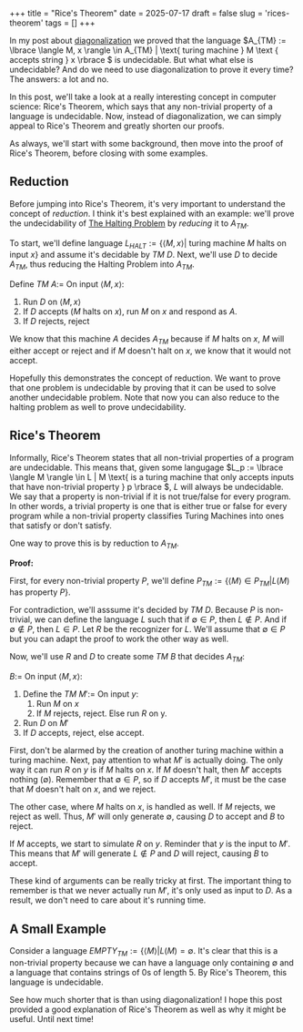 +++
title = "Rice's Theorem"
date = 2025-07-17
draft = false
slug = 'rices-theorem'
tags = []
+++

In my post about [diagonalization](/blog/proof-by-diagonalization) we proved that the language $A_{TM} := \lbrace \langle M, x \rangle \in A_{TM} | \text{ turing machine } M \text { accepts string } x \rbrace $ is undecidable. But what what else is undecidable? And do we need to use diagonalization to prove it every time? The answers: a lot and no. 

In this post, we'll take a look at a really interesting concept in computer science: Rice's Theorem, which says that any non-trivial property of a language is undecidable. Now, instead of diagonalization, we can simply appeal to Rice's Theorem and greatly shorten our proofs.

As always, we'll start with some background, then move into the proof of Rice's Theorem, before closing with some examples.

## Reduction

Before jumping into Rice's Theorem, it's very important to understand the concept of *reduction*. I think it's best explained with an example: we'll prove the undecidability of [The Halting Problem](https://en.wikipedia.org/wiki/Halting_problem) by *reducing* it to $A_{TM}$. 

To start, we'll define language $L_{HALT} := \lbrace \langle M, x \rangle | \text{ turing machine } M \text { halts on input } x \rbrace$ and assume it's decidable by $TM$ $D$. Next, we'll use $D$ to decide $A_{TM}$, thus reducing the Halting Problem into $A_{TM}$.

Define $TM$ $A :=$ On input $\langle M, x \rangle$:
1. Run $D$ on $\langle M, x \rangle$
2. If $D$ accepts ($M$ halts on $x$), run $M$ on $x$ and respond as $A$.
3. If $D$ rejects, reject

We know that this machine $A$ decides $A_{TM}$ because if $M$ halts on $x$, $M$ will either accept or reject and if $M$ doesn't halt on $x$, we know that it would not accept. 

Hopefully this demonstrates the concept of reduction. We want to prove that one problem is undecidable by proving that it can be used to solve another undecidable problem. Note that now you can also reduce to the halting problem as well to prove undecidability.

## Rice's Theorem

Informally, Rice's Theorem states that all non-trivial properties of a program are undecidable. This means that, given some langugage $L_p := \lbrace \langle M \rangle \in L | M \text{ is a turing machine that only accepts inputs that have non-trivial property } p \rbrace $, $L$ will always be undecidable. We say that a property is non-trivial if it is not true/false for every program. In other words, a trivial property is one that is either true or false for every program while a non-trivial property classifies Turing Machines into ones that satisfy or don't satisfy. 

One way to prove this is by reduction to $A_{TM}$. 

**Proof:**

First, for every non-trivial property $P$, we'll define $P_{TM} := \lbrace \langle M \rangle \in P_{TM} | L(M) \text{ has property } P \rbrace$.

For contradiction, we'll asssume it's decided by $TM$ $D$. Because $P$ is non-trivial, we can define the language $L$ such that if $\emptyset \in P$, then $L \not\in P$. And if $\emptyset \not\in P$, then $L \in P$. Let $R$ be the recognizer for $L$. We'll assume that $\emptyset \in P$ but you can adapt the proof to work the other way as well.

Now, we'll use $R$ and $D$ to create some $TM$ $B$ that decides $A_{TM}$:

$B :=$ On input $\langle M, x \rangle$:
1. Define the $TM$ $M' :=$ On input $y$:
    1. Run $M$ on $x$
    1. If $M$ rejects, reject. Else run $R$ on y.
2. Run $D$ on $M'$
3. If $D$ accepts, reject, else accept.

First, don't be alarmed by the creation of another turing machine within a turing machine. Next, pay attention to what $M'$ is actually doing. The only way it can run $R$ on $y$ is if $M$ halts on $x$. If $M$ doesn't halt, then $M'$ accepts nothing ($\emptyset$). Remember that $\emptyset \in P$, so if $D$ accepts $M'$, it must be the case that $M$ doesn't halt on $x$, and we reject.

The other case, where $M$ halts on $x$, is handled as well. If $M$ rejects, we reject as well. Thus, $M'$ will only generate $\emptyset$, causing $D$ to accept and $B$ to reject. 

If $M$ accepts, we start to simulate $R$ on $y$. Reminder that $y$ is the input to $M'$. This means that $M'$ will generate $L \not\in P$ and $D$ will reject, causing $B$ to accept.

These kind of arguments can be really tricky at first. The important thing to remember is that we never actually run $M'$, it's only used as input to $D$. As a result, we don't need to care about it's running time. 

## A Small Example

Consider a language $EMPTY_{TM} := \lbrace \langle M \rangle | L(M) = \emptyset$. It's clear that this is a non-trivial property because we can have a language only containing $\emptyset$ and a language that contains strings of $0$s of length $5$. By Rice's Theorem, this language is undecidable.

See how much shorter that is than using diagonalization! I hope this post provided a good explanation of Rice's Theorem as well as why it might be useful. Until next time!